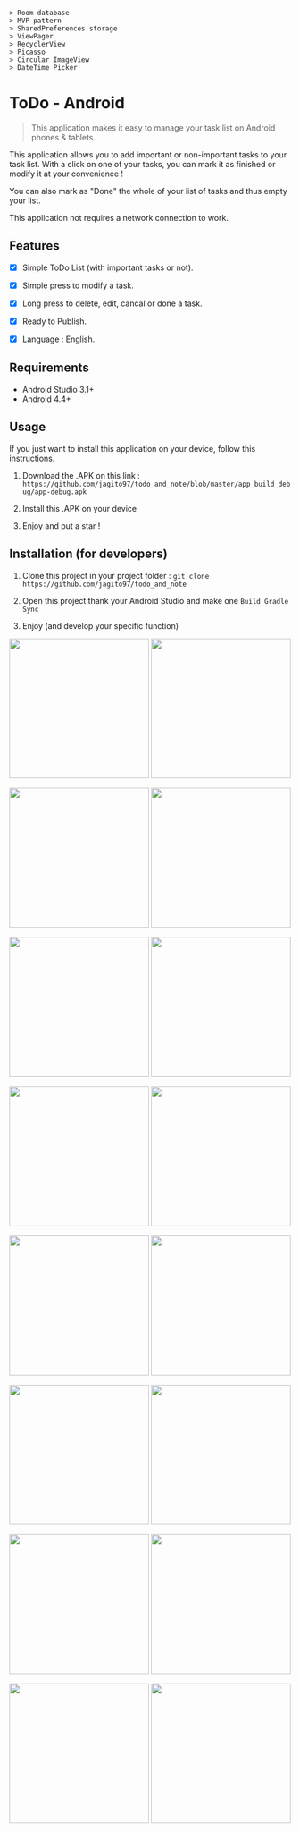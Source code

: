 ```
> Room database 
> MVP pattern
> SharedPreferences storage
> ViewPager
> RecyclerView
> Picasso
> Circular ImageView 
> DateTime Picker
```
# ToDo - Android
> This application makes it easy to manage your task list on Android phones & tablets.


This application allows you to add important or non-important tasks to your task list.
With a click on one of your tasks, you can mark it as finished or modify it at your convenience !

You can also mark as "Done" the whole of your list of tasks and thus empty your list.

This application not requires a network connection to work.

## Features

- [x] Simple ToDo List (with important tasks or not).
- [x] Simple press to modify a task.
- [x] Long press to delete, edit, cancal or done a task.
- [x] Ready to Publish.
- [x] Language : English.


## Requirements

- Android Studio 3.1+
- Android 4.4+


## Usage

If you just want to install this application on your device, follow this instructions.

1. Download the .APK on this link : 
`https://github.com/jagito97/todo_and_note/blob/master/app_build_debug/app-debug.apk`

2. Install this .APK on your device

3. Enjoy and put a star !


## Installation (for developers)



1. Clone this project in your project folder : `git clone https://github.com/jagito97/todo_and_note`

2. Open this project thank your Android Studio and make one `Build Gradle Sync`

3. Enjoy (and develop your specific function)






<img src="screenshots/todo_instruction-01.png" width="250"> <img src="screenshots/todo_instruction-02.png" width="250">

<img src="screenshots/todo_instruction-03.png" width="250"> <img src="screenshots/todo_instruction-04.png" width="250">

<img src="screenshots/todo_instruction-05.png" width="250"> <img src="screenshots/todo_instruction-06.png" width="250">

<img src="screenshots/todo_instruction-07.png" width="250"> <img src="screenshots/todo_instruction-08.png" width="250">

<img src="screenshots/todo_instruction-09.png" width="250"> <img src="screenshots/todo_instruction-10.png" width="250">

<img src="screenshots/todo_instruction-11.png" width="250"> <img src="screenshots/todo_instruction-12.png" width="250">

<img src="screenshots/todo_instruction-13.png" width="250"> <img src="screenshots/todo_instruction-14.png" width="250">

<img src="screenshots/todo_instruction-15.png" width="250"> <img src="screenshots/todo_instruction-16.png" width="250">
